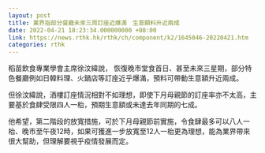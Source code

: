 ```yaml
---
layout: post
title: 業界指部分餐廳未來三周訂座近爆滿　生意額料升近兩成
date: 2022-04-21 18:23:34.000000000 +08:00
link: https://news.rthk.hk/rthk/ch/component/k2/1645046-20220421.htm
categories: rthk
---
```


稻苗飲食專業學會主席徐汶緯說， 恢復晚市堂食首日、甚至未來三星期，部分特色餐廳例如日韓料理、火鍋店等訂座近乎爆滿，預料可帶動生意額升近兩成。

但徐汶緯說，酒樓訂座情況相對不如理想，即使下月母親節的訂座率亦不太高，主要基於食肆受限四人一枱，預期生意額或未達去年同期的七成。

他希望，第二階段的放寬措施，可於下月母親節前實施，令食肆最多可以八人一枱、晚市至午夜12時，如果可獲進一步放寬至12人一枱更為理想，能為業界帶來很大幫助，但理解要視乎疫情發展而定。

